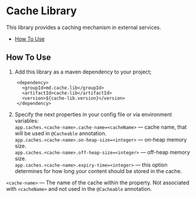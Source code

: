# Cache Library

This library provides a caching mechanism in external services.

- [How To Use](#how-to-use)

## How To Use

1. Add this library as a maven dependency to your project;
```text
    <dependency>
      <groupId>md.cache.lib</groupId>
      <artifactId>cache-lib</artifactId>
      <version>${cache-lib.version}</version>
    </dependency>
```
2. Specify the next properties in your config file or via environment variables:\
`app.caches.<cache-name>.cache-name=<cacheName>` — cache name, that will be used in `@Cacheable` annotation.\
`app.caches.<cache-name>.on-heap-size=<integer>` — on-heap memory size.\
`app.caches.<cache-name>.off-heap-size=<integer>` — off-heap memory size.\
`app.caches.<cache-name>.expiry-time=<integer>` — this option determines for how long your content should be stored in the cache.

`<cache-name>` — The name of the cache within the property. Not associated with `<cacheName>` and not used in the `@Cacheable` annotation.
